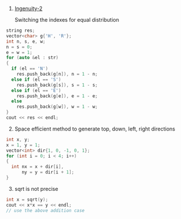 1. [Ingenuity-2](https://codeforces.com/contest/1974/problem/D)
   <p>Switching the indexes for equal distribution</p>

```cpp
string res;
vector<char> g{'H', 'R'};
int n, s, e, w;
n = s = 0;
e = w = 1;
for (auto &el : str)
{
  if (el == 'N')
    res.push_back(g[n]), n = 1 - n;
  else if (el == 'S')
    res.push_back(g[s]), s = 1 - s;
  else if (el == 'E')
    res.push_back(g[e]), e = 1 - e;
  else
    res.push_back(g[w]), w = 1 - w;
}
cout << res << endl;
```

2. Space efficient method to generate top, down, left, right directions

```cpp
int x, y;
x = 1, y = 1;
vector<int> dir{1, 0, -1, 0, 1};
for (int i = 0; i < 4; i++)
{
  int nx = x + dir[i],
      ny = y = dir[i + 1];
}
```

3. sqrt is not precise

```cpp
int x = sqrt(y);
cout << x*x == y << endl;
// use the above addition case
```
